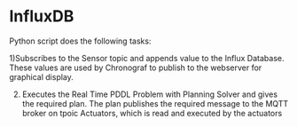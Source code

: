 # InfluxDB
Python script does the following tasks:

1)Subscribes to the Sensor topic and appends value to the Influx Database. These values are used by Chronograf to publish to the webserver for graphical display.

2) Executes the Real Time PDDL Problem with Planning Solver and gives the required plan. The plan publishes the required message to the MQTT broker on tpoic Actuators, which is read and executed by the actuators
